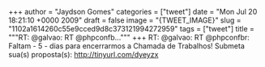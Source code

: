 
+++
author = "Jaydson Gomes"
categories = ["tweet"]
date = "Mon Jul 20 18:21:10 +0000 2009"
draft = false
image = "{TWEET_IMAGE}"
slug = "1102a1614260c55e9cced9d8c373121994272959"
tags = ["tweet"]
title = """RT: @galvao: RT @phpconfb..."""
+++
RT: @galvao: RT @phpconfbr: Faltam - 5 - dias para encerrarmos a Chamada de Trabalhos! Submeta sua(s) proposta(s): http://tinyurl.com/dyeyzx
